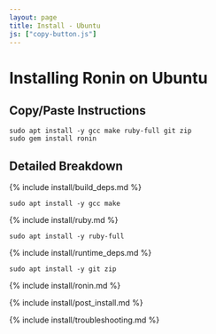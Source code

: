 ```yaml
---
layout: page
title: Install - Ubuntu
js: ["copy-button.js"]
---
```


# Installing Ronin on Ubuntu

## Copy/Paste Instructions

```shell
sudo apt install -y gcc make ruby-full git zip
sudo gem install ronin
```

## Detailed Breakdown

{% include install/build_deps.md %}

```shell
sudo apt install -y gcc make
```

{% include install/ruby.md %}

```shell
sudo apt install -y ruby-full
```

{% include install/runtime_deps.md %}

```shell
sudo apt install -y git zip
```

{% include install/ronin.md %}

{% include install/post_install.md %}

{% include install/troubleshooting.md %}
